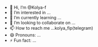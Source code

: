 - 👋 Hi, I’m @Kolya-f
- 👀 I’m interested in ...
- 🌱 I’m currently learning ...
- 💞️ I’m looking to collaborate on ...
- 📫 How to reach me ...kolya_fip(telegram)
- 😄 Pronouns: ...
- ⚡ Fun fact: ...

<!---
Kolya-f/Kolya-f is a ✨ special ✨ repository because its `README.md` (this file) appears on your GitHub profile.
You can click the Preview link to take a look at your changes.
--->
